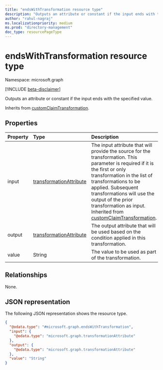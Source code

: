 ```yaml
---
title: "endsWithTransformation resource type"
description: "Outputs an attribute or constant if the input ends with the specified value."
author: "rahul-nagraj"
ms.localizationpriority: medium
ms.prod: "directory-management"
doc_type: resourcePageType
---
```


# endsWithTransformation resource type

Namespace: microsoft.graph

[!INCLUDE [beta-disclaimer](../../includes/beta-disclaimer.md)]

Outputs an attribute or constant if the input ends with the specified value.

Inherits from [customClaimTransformation](../resources/customclaimtransformation.md).

## Properties
|Property|Type|Description|
|:---|:---|:---|
|input|[transformationAttribute](../resources/transformationattribute.md)|The input attribute that will provide the source for the transformation. This parameter is required if it is the first or only transformation in the list of transformations to be applied. Subsequent transformations will use the output of the prior transformation as input. Inherited from [customClaimTransformation](../resources/customclaimtransformation.md).|
|output|[transformationAttribute](../resources/transformationattribute.md)|The output attribute that will be used based on the condition applied in this transformation.|
|value|String|The value to be used as part of the transformation.|

## Relationships
None.

## JSON representation
The following JSON representation shows the resource type.
<!-- {
  "blockType": "resource",
  "@odata.type": "microsoft.graph.endsWithTransformation"
}
-->
``` json
{
  "@odata.type": "#microsoft.graph.endsWithTransformation",
  "input": {
    "@odata.type": "microsoft.graph.transformationAttribute"
  },
  "output": {
    "@odata.type": "microsoft.graph.transformationAttribute"
  },
  "value": "String"
}
```
